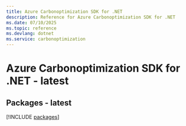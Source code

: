```yaml
---
title: Azure Carbonoptimization SDK for .NET
description: Reference for Azure Carbonoptimization SDK for .NET
ms.date: 07/10/2025
ms.topic: reference
ms.devlang: dotnet
ms.service: carbonoptimization
---
```

# Azure Carbonoptimization SDK for .NET - latest
## Packages - latest
[!INCLUDE [packages](carbonoptimization-index.md)]